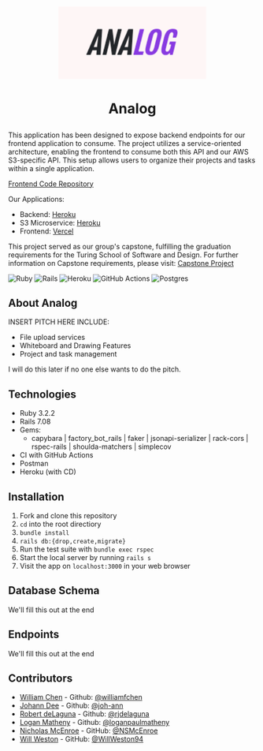 <div align="center">
  <img src="app/assets/images/analog_logo.png" alt="Analog" width="300" height="auto" />
</div>

# <p align="center"> Analog </p>

This application has been designed to expose backend endpoints for our frontend application to consume. The project utilizes a service-oriented architecture, enabling the frontend to consume both this API and our AWS S3-specific API. This setup allows users to organize their projects and tasks within a single application.

[Frontend Code Repository](https://github.com/analog-m4/analog_fe)

Our Applications:
- Backend: [Heroku](https://analog-be-18680af1ea7c.herokuapp.com/)
- S3 Microservice: [Heroku](https://s3-direct-upload-microservice-a2d4cfd91078.herokuapp.com/)
- Frontend: [Vercel](https://analog-fe.vercel.app/)

This project served as our group's capstone, fulfilling the graduation requirements for the Turing School of Software and Design. For further information on Capstone requirements, please visit: [Capstone Project](https://mod4.turing.edu/projects/capstone/)

![Ruby](https://img.shields.io/badge/ruby-%23CC342D.svg?style=for-the-badge&logo=ruby&logoColor=white) ![Rails](https://img.shields.io/badge/rails-%23CC0000.svg?style=for-the-badge&logo=ruby-on-rails&logoColor=white) ![Heroku](https://img.shields.io/badge/heroku-%23430098.svg?style=for-the-badge&logo=heroku&logoColor=white) ![GitHub Actions](https://img.shields.io/badge/github%20actions-%232671E5.svg?style=for-the-badge&logo=githubactions&logoColor=white) ![Postgres](https://img.shields.io/badge/postgres-%23316192.svg?style=for-the-badge&logo=postgresql&logoColor=white)

## About Analog

INSERT PITCH HERE
INCLUDE: 
- File upload services
- Whiteboard and Drawing Features
- Project and task management

I will do this later if no one else wants to do the pitch.  

## Technologies
- Ruby 3.2.2
- Rails 7.08
- Gems:
  - capybara | factory_bot_rails | faker | jsonapi-serializer |  rack-cors | rspec-rails | shoulda-matchers | simplecov 
- CI with GitHub Actions
- Postman
- Heroku (with CD)

## Installation
1. Fork and clone this repository
2. `cd` into the root directiory
3. `bundle install`
4. `rails db:{drop,create,migrate}`
5. Run the test suite with `bundle exec rspec`
6. Start the local server by running `rails s`
7. Visit the app on `localhost:3000` in your web browser

## Database Schema

We'll fill this out at the end

## Endpoints

We'll fill this out at the end

## Contributors

- [William Chen](https://www.linkedin.com/in/williamfchen/) - Github: [@williamfchen](https://github.com/williamfchen)
- [Johann Dee](https://www.linkedin.com/in/johanndee/) - Github: [@joh-ann](https://github.com/joh-ann)
- [Robert deLaguna](https://www.linkedin.com/in/robert-delaguna/) - Github: [@rjdelaguna](https://github.com/rjdelaguna)
- [Logan Matheny](https://www.linkedin.com/in/loganpmatheny/) - Github: [@loganpaulmatheny](https://github.com/loganpaulmatheny)
- [Nicholas McEnroe](https://www.linkedin.com/in/nicholasmcenroe/) - GitHub: [@NSMcEnroe](https://github.com/NSMcEnroe)
- [Will Weston](https://www.linkedin.com/in/weston-william/) - GitHub: [@WillWeston94](https://github.com/WillWeston94)










